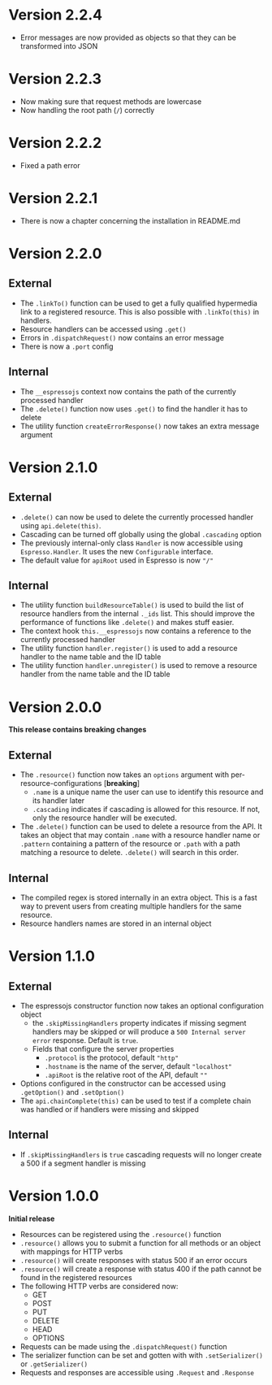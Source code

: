 # Version 2.2.4

* Error messages are now provided as objects so that they can be transformed into JSON

# Version 2.2.3

* Now making sure that request methods are lowercase
* Now handling the root path (`/`) correctly

# Version 2.2.2

* Fixed a path error

# Version 2.2.1

* There is now a chapter concerning the installation in README.md

# Version 2.2.0

## External

* The `.linkTo()` function can be used to get a fully qualified hypermedia link to a registered resource. This is also possible with `.linkTo(this)` in handlers.
* Resource handlers can be accessed using `.get()`
* Errors in `.dispatchRequest()` now contains an error message
* There is now a `.port` config

## Internal

* The `__espressojs` context now contains the path of the currently processed handler
* The `.delete()` function now uses `.get()` to find the handler it has to delete
* The utility function `createErrorResponse()` now takes an extra message argument

# Version 2.1.0

## External
* `.delete()` can now be used to delete the currently processed handler using `api.delete(this)`.
* Cascading can be turned off globally using the global `.cascading` option
* The previously internal-only class `Handler` is now accessible using `Espresso.Handler`. It uses the new `Configurable` interface.
* The default value for `apiRoot` used in Espresso is now `"/"`

## Internal
* The utility function `buildResourceTable()` is used to build the list of resource handlers from the internal `._ids` list. This should improve the performance of functions like `.delete()` and makes stuff easier.
* The context hook `this.__espressojs` now contains a reference to the currently processed handler
* The utility function `handler.register()` is used to add a resource handler to the name table and the ID table
* The utility function `handler.unregister()` is used to remove a resource handler from the name table and the ID table

# Version 2.0.0

**This release contains breaking changes**

## External

* The `.resource()` function now takes an `options` argument with per-resource-configurations [**breaking**]
  - `.name` is a unique name the user can use to identify this resource and its handler later
  - `.cascading` indicates if cascading is allowed for this resource. If not, only the resource handler will be executed.
* The `.delete()` function can be used to delete a resource from the API. It takes an object that may contain `.name` with a resource handler name or `.pattern` containing a pattern of the resource or `.path` with a path matching a resource to delete. `.delete()` will search in this order.

## Internal

* The compiled regex is stored internally in an extra object. This is a fast way to prevent users from creating multiple handlers for the same resource.
* Resource handlers names are stored in an internal object

# Version 1.1.0

## External

* The espressojs constructor function now takes an optional configuration object
  - the `.skipMissingHandlers` property indicates if missing segment handlers may be skipped or will produce a `500 Internal server error` response. Default is `true`.
  - Fields that configure the server properties
    - `.protocol` is the protocol, default `"http"`
    - `.hostname` is the name of the server, default `"localhost"`
    - `.apiRoot` is the relative root of the API, default `""`
* Options configured in the constructor can be accessed using `.getOption()` and `.setOption()`
* The `api.chainComplete(this)` can be used to test if a complete chain was handled or if handlers were missing and skipped

## Internal

* If `.skipMissingHandlers` is `true` cascading requests will no longer create a 500 if a segment handler is missing

# Version 1.0.0

**Initial release**

- Resources can be registered using the `.resource()` function
- `.resource()` allows you to submit a function for all methods or an object with mappings
  for HTTP verbs
- `.resource()` will create responses with status 500 if an error occurs
- `.resource()` will create a response with status 400 if the path cannot be found in the registered resources
- The following HTTP verbs are considered now:
    - GET
    - POST
    - PUT
    - DELETE
    - HEAD
    - OPTIONS
- Requests can be made using the `.dispatchRequest()` function
- The serializer function can be set and gotten with with `.setSerializer()` or `.getSerializer()`
- Requests and responses are accessible using `.Request` and `.Response`
